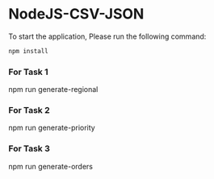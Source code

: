 # NodeJS-CSV-JSON

To start the application, Please run the following command:
```javascript
npm install
```
### For Task 1

npm run generate-regional

### For Task 2

npm run generate-priority

### For Task 3

npm run generate-orders
